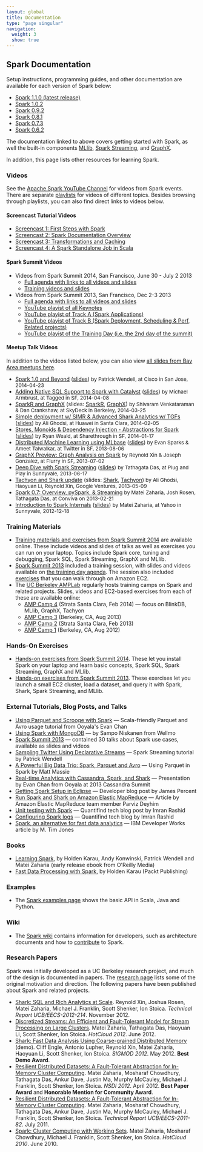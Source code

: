```yaml
---
layout: global
title: Documentation
type: "page singular"
navigation:
  weight: 3
  show: true
---
```


<h2>Spark Documentation</h2>

<p>Setup instructions, programming guides, and other documentation are available for each version of Spark below:</p>

<ul>
  <li><a href="{{site.url}}docs/latest/">Spark 1.1.0 (latest release)</a></li>
  <li><a href="{{site.url}}docs/1.0.2/">Spark 1.0.2</a></li>
  <li><a href="{{site.url}}docs/0.9.2/">Spark 0.9.2</a></li>
  <li><a href="{{site.url}}docs/0.8.1/">Spark 0.8.1</a></li>
  <li><a href="{{site.url}}docs/0.7.3/">Spark 0.7.3</a></li>
  <li><a href="{{site.url}}docs/0.6.2/">Spark 0.6.2</a></li>
</ul>

<p>The documentation linked to above covers getting started with Spark, as well the built-in components <a href="{{site.url}}docs/latest/mllib-guide.html">MLlib</a>,
<a href="{{site.url}}docs/latest/streaming-programming-guide.html">Spark Streaming</a>, and <a href="{{site.url}}docs/latest/graphx-guide.html">GraphX</a>.</p>

<p>In addition, this page lists other resources for learning Spark.</p>

<h3>Videos</h3>
See the <a href="http://www.youtube.com/channel/UCRzsq7k4-kT-h3TDUBQ82-w">Apache Spark YouTube Channel</a> for videos from Spark events. There are separate <a href="http://www.youtube.com/channel/UCRzsq7k4-kT-h3TDUBQ82-w/playlists">playlists</a> for videos of different topics. Besides browsing through playlists, you can also find direct links to videos below.

<h4>Screencast Tutorial Videos</h4>
<ul>
  <li><a href="{{site.url}}screencasts/1-first-steps-with-spark.html">Screencast 1: First Steps with Spark</a></li>
  <li><a href="{{site.url}}screencasts/2-spark-documentation-overview.html">Screencast 2: Spark Documentation Overview</a></li>
<li><a href="{{site.url}}screencasts/3-transformations-and-caching.html">Screencast 3: Transformations and Caching</a></li>
<li><a href="{{site.url}}screencasts/4-a-standalone-job-in-spark.html">Screencast 4: A Spark Standalone Job in Scala</a></li>

</ul>

<h4>Spark Summit Videos</h4>
<ul>
  <li>Videos from Spark Summit 2014, San Francisco, June 30 - July 2 2013
    <ul>
      <li><a href="http://spark-summit.org/2014/agenda">Full agenda with links to all videos and slides</a></li>
      <li><a href="http://spark-summit.org/2014/training">Training videos and slides</a></li>
    </ul>
  </li>
  <li>Videos from Spark Summit 2013, San Francisco, Dec 2-3 2013
    <ul>
      <li><a href="http://spark-summit.org/2013#agendapluginwidget-4">Full agenda with links to all videos and slides</a></li>
      <li><a href="http://www.youtube.com/playlist?list=PL-x35fyliRwjXj33QvAXN0Vlx0gc6u0je">YouTube playist of all Keynotes</a></li>
      <li><a href="http://www.youtube.com/playlist?list=PL-x35fyliRwiNcKwIkDEQZBejiqxEJ79U">YouTube playist of Track A (Spark Applications)</a></li>
      <li><a href="http://www.youtube.com/playlist?list=PL-x35fyliRwiNcKwIkDEQZBejiqxEJ79U">YouTube playist of Track B (Spark Deployment, Scheduling & Perf, Related projects)</a></li>
      <li><a href="http://www.youtube.com/playlist?list=PL-x35fyliRwjR1Umntxz52zv3EcKpbzCp">YouTube playist of the Training Day (i.e. the 2nd day of the summit)</a></li>
    </ul>
  </li>
</ul>

<h4><a name="meetup-videos"></a>Meetup Talk Videos</h4>
In addition to the videos listed below, you can also view <a href="http://www.meetup.com/spark-users/files/">all slides from Bay Area meetups here</a>.
<style type="text/css">
  .video-meta-info {
    font-size: 0.95em;
  }
</style>
<ul>
  <li><a href="http://www.youtube.com/watch?v=NUQ-8to2XAk&list=PL-x35fyliRwiP3YteXbnhk0QGOtYLBT3a">Spark 1.0 and Beyond</a> (<a href="http://files.meetup.com/3138542/Spark%201.0%20Meetup.ppt">slides</a>) <span class="video-meta-info">by Patrick Wendell, at Cisco in San Jose, 2014-04-23</span></li>

  <li><a href="http://www.youtube.com/watch?v=ju2OQEXqONU&list=PL-x35fyliRwiP3YteXbnhk0QGOtYLBT3a">Adding Native SQL Support to Spark with Catalyst</a> (<a href="http://files.meetup.com/3138542/Spark%20SQL%20Meetup%20-%204-8-2012.pdf">slides</a>) <span class="video-meta-info">by Michael Armbrust, at Tagged in SF, 2014-04-08</span></li>

  <li><a href="http://www.youtube.com/watch?v=MY0NkZY_tJw&list=PL-x35fyliRwiP3YteXbnhk0QGOtYLBT3a">SparkR and GraphX</a> (slides: <a href="http://files.meetup.com/3138542/SparkR-meetup.pdf">SparkR</a>, <a href="http://files.meetup.com/3138542/graphx%40spark_meetup03_2014.pdf">GraphX</a>) <span class="video-meta-info">by Shivaram Venkataraman &amp; Dan Crankshaw, at SkyDeck in Berkeley, 2014-03-25</span></li>

  <li><a href="http://www.youtube.com/watch?v=5niXiiEX5pE&list=PL-x35fyliRwiP3YteXbnhk0QGOtYLBT3a">Simple deployment w/ SIMR &amp; Advanced Shark Analytics w/ TGFs</a> (<a href="http://files.meetup.com/3138542/tgf.pptx">slides</a>) <span class="video-meta-info">by Ali Ghodsi, at Huawei in Santa Clara, 2014-02-05</span></li>

  <li><a href="http://www.youtube.com/watch?v=C7gWtxelYNM&list=PL-x35fyliRwiP3YteXbnhk0QGOtYLBT3a">Stores, Monoids &amp; Dependency Injection - Abstractions for Spark</a> (<a href="http://files.meetup.com/3138542/Abstractions%20for%20spark%20streaming%20-%20spark%20meetup%20presentation.pdf">slides</a>) <span class="video-meta-info">by Ryan Weald, at Sharethrough in SF, 2014-01-17</span></li>

  <li><a href="https://www.youtube.com/watch?v=IxDnF_X4M-8">Distributed Machine Learning using MLbase</a> (<a href="http://files.meetup.com/3138542/sparkmeetup_8_6_13_final_reduced.pdf">slides</a>) <span class="video-meta-info">by Evan Sparks &amp; Ameet Talwalkar, at Twitter in SF, 2013-08-06</span></li>

  <li><a href="https://www.youtube.com/watch?v=vJQ2RZj9hqs">GraphX Preview: Graph Analysis on Spark</a> <span class="video-meta-info">by Reynold Xin &amp; Joseph Gonzalez, at Flurry in SF, 2013-07-02</span></li>

  <li><a href="http://www.youtube.com/watch?v=D1knCQZQQnw">Deep Dive with Spark Streaming</a> (<a href="http://www.slideshare.net/spark-project/deep-divewithsparkstreaming-tathagatadassparkmeetup20130617">slides</a>) <span class="video-meta-info">by Tathagata Das, at Plug and Play in Sunnyvale, 2013-06-17</span></li>

  <li><a href="https://www.youtube.com/watch?v=cAZ624-69PQ">Tachyon and Shark update</a> (slides: <a href="http://files.meetup.com/3138542/2013-05-09%20Shark%20%40%20Spark%20Meetup.pdf">Shark</a>, <a href="http://files.meetup.com/3138542/Tachyon_2013-05-09_Spark_Meetup.pdf">Tachyon</a>) <span class="video-meta-info">by Ali Ghodsi, Haoyuan Li, Reynold Xin, Google Ventures, 2013-05-09</span></li>

  <li><a href="https://www.youtube.com/playlist?list=PLxwbieuTaYXmWTBovyyw2NibPfUaJk-h4">Spark 0.7: Overview, pySpark, &amp; Streaming</a> <span class="video-meta-info">by Matei Zaharia, Josh Rosen, Tathagata Das, at Conviva on 2013-02-21</span></li>

  <li><a href="https://www.youtube.com/watch?v=49Hr5xZyTEA">Introduction to Spark Internals</a> (<a href="http://files.meetup.com/3138542/dev-meetup-dec-2012.pptx">slides</a>) <span class="video-meta-info">by Matei Zaharia, at Yahoo in Sunnyvale, 2012-12-18</span></li>




</ul>


<a name="summit"></a>
<h3>Training Materials</h3>
<ul>
  <li><a href="http://spark-summit.org/2014/training">Training materials and exercises from Spark Summit 2014</a> are available online. These include videos and slides of talks as well as exercises you can run on your laptop. Topics include Spark core, tuning and debugging, Spark SQL, Spark Streaming, GraphX and MLlib.</li>
  <li><a href="http://spark-summit.org/2013">Spark Summit 2013</a> included a training session, with slides and videos available on <a href="http://spark-summit.org/summit-2013/#agendapluginwidget-5">the training day agenda</a>.
    The session also included <a href="http://spark-summit.org/2013/exercises/">exercises</a> that you can walk through on Amazon EC2.</li>
  <li>The <a href="https://amplab.cs.berkeley.edu/">UC Berkeley AMPLab</a> regularly hosts training camps on Spark and related projects.
Slides, videos and EC2-based exercises from each of these are available online:
<ul>
    <li><a href="http://ampcamp.berkeley.edu/4/">AMP Camp 4</a> (Strata Santa Clara, Feb 2014) &mdash; focus on BlinkDB, MLlib, GraphX, Tachyon</li>
    <li><a href="http://ampcamp.berkeley.edu/3/">AMP Camp 3</a> (Berkeley, CA, Aug 2013)</li>
    <li><a href="http://ampcamp.berkeley.edu/amp-camp-two-strata-2013/">AMP Camp 2</a> (Strata Santa Clara, Feb 2013)</li>
    <li><a href="http://ampcamp.berkeley.edu/agenda-2012/">AMP Camp 1</a> (Berkeley, CA, Aug 2012)</li>
    </ul>
  </li>
</ul>


<h3>Hands-On Exercises</h3>

<ul>
  <li><a href="http://spark-summit.org/2014/training">Hands-on exercises from Spark Summit 2014</a>. These let you install Spark on your laptop and learn basic concepts, Spark SQL, Spark Streaming, GraphX and MLlib.</li>
  <li><a href="http://spark-summit.org/2013/exercises/">Hands-on exercises from Spark Summit 2013</a>. These exercises let you launch a small EC2 cluster, load a dataset, and query it with Spark, Shark, Spark Streaming, and MLlib.</li>
</ul>

<h3>External Tutorials, Blog Posts, and Talks</h3>

<ul>
  <li><a href="http://engineering.ooyala.com/blog/using-parquet-and-scrooge-spark">Using Parquet and Scrooge with Spark</a> &mdash; Scala-friendly Parquet and Avro usage tutorial from Ooyala's Evan Chan</li>
  <li><a href="http://codeforhire.com/2014/02/18/using-spark-with-mongodb/">Using Spark with MongoDB</a> &mdash; by Sampo Niskanen from Wellmo</li>
  <li><a href="http://spark-summit.org/2013">Spark Summit 2013</a> &mdash; contained 30 talks about Spark use cases, available as slides and videos</li>
  <li><a href="http://www.pwendell.com/2013/09/28/declarative-streams.html">Sampling Twitter Using Declarative Streams</a> &mdash; Spark Streaming tutorial by Patrick Wendell</li>
  <li><a href="http://zenfractal.com/2013/08/21/a-powerful-big-data-trio/">A Powerful Big Data Trio: Spark, Parquet and Avro</a> &mdash; Using Parquet in Spark by Matt Massie</li>
  <li><a href="http://www.slideshare.net/EvanChan2/cassandra2013-spark-talk-final">Real-time Analytics with Cassandra, Spark, and Shark</a> &mdash; Presentation by Evan Chan from Ooyala at 2013 Cassandra Summit</li>
  <li><a href="http://syndeticlogic.net/?p=311">Getting Spark Setup in Eclipse</a> &mdash; Developer blog post by James Percent</li>
  <li><a href="http://aws.amazon.com/articles/Elastic-MapReduce/4926593393724923">Run Spark and Shark on Amazon Elastic MapReduce</a> &mdash; Article by Amazon Elastic MapReduce team member Parviz Deyhim</li>
  <li><a href="http://blog.quantifind.com/posts/spark-unit-test/">Unit testing with Spark</a> &mdash; Quantifind tech blog post by Imran Rashid</li>
  <li><a href="http://blog.quantifind.com/posts/logging-post/">Configuring Spark logs</a> &mdash; Quantifind tech blog by Imran Rashid</li>
  <li><a href="http://www.ibm.com/developerworks/library/os-spark/">Spark, an alternative for fast data analytics</a> &mdash; IBM Developer Works article by M. Tim Jones</li>
</ul>

<h3>Books</h3>

<ul>
  <li><a href="http://shop.oreilly.com/product/0636920028512.do">Learning Spark</a>, by Holden Karau, Andy Konwinski, Patrick Wendell and Matei Zaharia (early release ebook from O'Reilly Media)</li>
  <li><a href="http://www.packtpub.com/fast-data-processing-with-spark/book">Fast Data Processing with Spark</a>, by Holden Karau (Packt Publishing)</li>
</ul>

<h3>Examples</h3>

<ul>
  <li>The <a href="{{site.url}}examples.html">Spark examples page</a> shows the basic API in Scala, Java and Python.</li>
</ul>

<h3>Wiki</h3>

<ul><li>
The <a href="https://cwiki.apache.org/confluence/display/SPARK/Wiki+Homepage">Spark wiki</a> contains
information for developers, such as architecture documents and how to <a href="https://cwiki.apache.org/confluence/display/SPARK/Contributing+to+Spark">contribute</a> to Spark.
</li></ul>

<h3>Research Papers</h3>

<p>
Spark was initially developed as a UC Berkeley research project, and much of the design is documented in papers.
The <a href="{{site.url}}research.html">research page</a> lists some of the original motivation and direction.
The following papers have been published about Spark and related projects.
</p>

<ul>
  <li>
    <a href="http://www.eecs.berkeley.edu/Pubs/TechRpts/2012/EECS-2012-214.pdf">Shark: SQL and Rich Analytics at Scale</a>. Reynold Xin, Joshua Rosen, Matei Zaharia, Michael J. Franklin, Scott Shenker, Ion Stoica. <em>Technical Report UCB/EECS-2012-214</em>. November 2012.
  </li>
  <li>
    <a href="http://www.cs.berkeley.edu/~matei/papers/2012/hotcloud_spark_streaming.pdf">Discretized Streams: An Efficient and Fault-Tolerant Model for Stream Processing on Large Clusters</a>.  Matei Zaharia, Tathagata Das, Haoyuan Li, Scott Shenker, Ion Stoica. <em>HotCloud 2012</em>. June 2012.
  </li>
  <li>
    <a href="http://www.cs.berkeley.edu/~matei/papers/2012/sigmod_shark_demo.pdf">Shark: Fast Data Analysis Using Coarse-grained Distributed Memory</a> (demo). Cliff Engle, Antonio Lupher, Reynold Xin, Matei Zaharia, Haoyuan Li, Scott Shenker, Ion Stoica. <em>SIGMOD 2012</em>. May 2012. <b>Best Demo Award</b>.
  </li>
  <li>
    <a href="http://www.cs.berkeley.edu/~matei/papers/2012/nsdi_spark.pdf">Resilient Distributed Datasets: A Fault-Tolerant Abstraction for In-Memory Cluster Computing</a>.  Matei Zaharia, Mosharaf Chowdhury, Tathagata Das, Ankur Dave, Justin Ma, Murphy McCauley, Michael J. Franklin, Scott Shenker, Ion Stoica. <em>NSDI 2012</em>. April 2012. <b>Best Paper Award</b> and <b>Honorable Mention for Community Award</b>.
  </li>
  <li>
    <a href="http://www.cs.berkeley.edu/~matei/papers/2011/tr_spark.pdf">Resilient Distributed Datasets: A Fault-Tolerant Abstraction for In-Memory Cluster Computing</a>.  Matei Zaharia, Mosharaf Chowdhury, Tathagata Das, Ankur Dave, Justin Ma, Murphy McCauley, Michael J. Franklin, Scott Shenker, Ion Stoica. <em>Technical Report UCB/EECS-2011-82</em>.  July 2011.</li>
  <li>
    <a href="http://www.cs.berkeley.edu/~matei/papers/2010/hotcloud_spark.pdf">Spark: Cluster Computing with Working Sets</a>. Matei Zaharia, Mosharaf Chowdhury, Michael J. Franklin, Scott Shenker, Ion Stoica. <em>HotCloud 2010</em>. June 2010.
  </li>
</ul>
